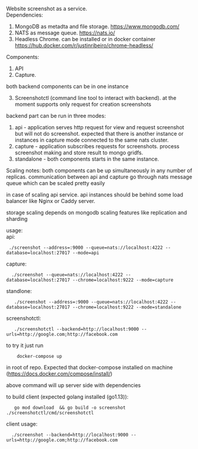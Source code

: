 Website screenshot as a service. <br>
Dependencies:<br>
1. MongoDB as metadta and file storage. https://www.mongodb.com/
2. NATS as message queue. https://nats.io/
3. Headless Chrome. can be installed or in docker container https://hub.docker.com/r/justinribeiro/chrome-headless/

Components:<br>

1. API
2. Capture.

both backend components can be in one instance

3. Screenshotctl (command line tool to interact with backend). at the moment supports only request for creation screenshots


backend part can be run in three modes:

1. api - application serves http request for view and request screenshot but will not do screenshot. expected that there is another instance or instances in capture mode connected to the same nats cluster.
2. capture - application subscribes requests for screenshots. process screenshot making and store result to mongo gridfs.
3. standalone - both components starts in the same instance.

Scaling notes:
  both components can be up simultaneously in any number of replicas.
  communication between api and capture go through nats message queue which can be scaled pretty easily
  
  in case of scaling api service. api instances should be behind some load balancer like Nginx or Caddy server.
  
  storage scaling depends on mongodb scaling features like replication and sharding
  
usage:<br>
  api:<br>
     
     ./screenshot --address=:9000 --queue=nats://localhost:4222 --database=localhost:27017 --mode=api
    
  capture: <br>
      
      ./screenshot --queue=nats://localhost:4222 --database=localhost:27017 --chrome=localhost:9222 --mode=capture
      
  standlone:<br>
  
       ./screenshot --address=:9000 --queue=nats://localhost:4222 --database=localhost:27017 --chrome=localhost:9222 --mode=standalone    
          

  screenshotctl: <br>
       
       ./screenshotctl --backend=http://localhost:9000 --urls=http://google.com;http://facebook.com
       

to try it just run <br>
        
        docker-compose up 
        
in root of repo. Expected that docker-compose installed on machine (https://docs.docker.com/compose/install/)   

above command will up server side with dependencies

to build client (expected golang installed (go1.13)): <br>
    
       go mod download  && go build -o screenshot  ./screenshotctl/cmd/screenshotctl 
       
   client usage:<br>
      
      ./screenshot --backend=http://localhost:9000 --urls=http://google.com;http://facebook.com